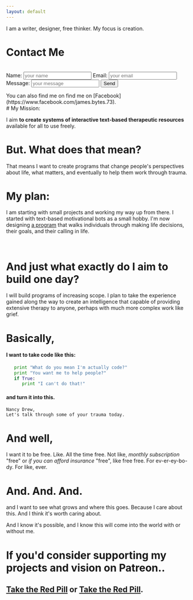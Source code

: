 ```yaml
---
layout: default
---
```


I am a writer, designer, free thinker.
My focus is creation.

<form id="my-form" action="https://formspree.io/xzbjybrn" method="POST">
<h1> Contact Me </h1><br>
<label>Name:</label>
  <input type="text" name="name" placeholder="your name">
  <label>Email:</label>
  <input type="email" name="email" placeholder="your email"/>         <br>
  <label>Message:</label>
  <input type="text" name="message" placeholder="your message"/>
  <button id="my-form-button">Send</button>
  <p id="my-form-status"></p>
</form>
You can also find me on find me on [Facebook](https://www.facebook.com/james.bytes.73).

<!--
I am a writer, coder, web designer, free thinker.

You can connect with me at JamesBytes1@gmail.com and  -->

<br>
# My Mission:

I aim **to create systems of interactive text-based therapeutic resources** available for all to use freely. <!-- (_optimally while disrupting the established powers that be_).-->


# But. What does that mean?

That means I want to create programs that change people's perspectives about life, what matters, and eventually to help them work through trauma.


# My plan:

I am starting with small projects and working my way up from there. I started with text-based motivational bots as a small hobby. I'm now designing [a program](/thedecisionmaker.html)
that walks individuals through making life decisions, their goals, and their calling in life.

<br>

# And just what exactly do I aim to build one day?

I will build programs of increasing scope. I plan to take the experience gained along the way to create an intelligence that capable of providing extensive therapy to anyone, perhaps with much more complex work like grief.

# Basically,

#### I want to take code like this:

```python
   print "What do you mean I'm actually code?"
   print "You want me to help people?"
   if True:
      print "I can't do that!"
```

#### and turn it into this.

```
Nancy Drew,
Let's talk through some of your trauma today.
```

# And well,

I want it to be free.
Like. All the time free.
Not like, _monthly subscription_ "free" or _if you can afford insurance_ "free",
like free free. For ev-er-ey-bo-dy. For like, ever.

# And. And. And.

and I want to see what grows and where this goes. Because I care about this. And I think it's worth caring about.

And I know it's possible, and I know this will come into the world with or without me.

# If you'd consider supporting my projects and vision on Patreon..

## [Take the Red Pill](https://patreon.com/motibytes) or [Take the Red Pill](https://patreon.com/motibytes).
<br>
<br>
<br>
<br>

<!--
<form action="https://formspree.io/xzbjybrn" method="POST">
  Name: <input type="text" name="name" placeholder="Your name">
  Email: <input type="email" name="_replyto" placeholder="Your email">
  Message: <textarea name="message" placeholder="Type Your Message"></textarea>
  <input type="submit" value="Send">
</form>
-->
<!-- modify this form HTML and place wherever you want your form -->


<!-- Place this script at the end of the body tag -->

<script>
  window.addEventListener("DOMContentLoaded", function() {

    // get the form elements defined in your form HTML above

    var form = document.getElementById("my-form");
    var button = document.getElementById("my-form-button");
    var status = document.getElementById("my-form-status");

    // Success and Error functions for after the form is submitted

    function success() {
      form.reset();
      button.style = "display: none ";
      status.innerHTML = "Thanks, I will get back with you soon!";
    }

    function error() {
      status.innerHTML = " There was a problem. :( :( :( Try refreshing the page?";
    }

    // handle the form submission event

    form.addEventListener("submit", function(ev) {
      ev.preventDefault();
      var data = new FormData(form);
      ajax(form.method, form.action, data, success, error);
    });
  });

  // helper function for sending an AJAX request

  function ajax(method, url, data, success, error) {
    var xhr = new XMLHttpRequest();
    xhr.open(method, url);
    xhr.setRequestHeader("Accept", "application/json");
    xhr.onreadystatechange = function() {
      if (xhr.readyState !== XMLHttpRequest.DONE) return;
      if (xhr.status === 200) {
        success(xhr.response, xhr.responseType);
      } else {
        error(xhr.status, xhr.response, xhr.responseType);
      }
    };
    xhr.send(data);
  }
</script>

<!--## FAQ

<!--
<dl>
<dt>I don't really get it?</dt>
<dd>I don't expect everyone or even anyone to see my vision. I feel this is calling me. I'm going for it. </dd>
<dt>I have questions.</dt>
<dd>You can always shoot me an email at jamesbytes1@gmail.com</dd>



-->
<!--
hey future me, am i looking for the original article? theres a bak file.
# My motivation:

Really I just want to influence people's lives for the better.

To give people a brighter perspective about life.

And, ideally, to survive while doing so.

( Even more ideally, to mass distribute the most beneficial of the _dominant-American-Psychology-monopoly-name-I-can't-say-here_'s
methods for free, because I find it ethically correct to do so)


# What will I need?

Time. ~~It takes 10,000 hours to master a craft.
Which means I'll need about
10,000 hours total at 10 hours per day is 1000 days, 5 days of the week is 1,400 days, which equates to 3.845 years or just about 4 years and several projects later~~. A lot of time.
I'll need the time to build these projects, and a vast amount of time to
gather existing therapy resources. I need funding to make it through that time.
-->
<!--
I am an _excellent_ independent researcher, and can gain any required skills
and information along the way. -->
<!--
I don't want to spend _some_ of my free time doing this,
_-as I was before, dedicating nearly every spare moment I had to this-_
I want to spend _**all**_ of my working hours doing this,
for the rest of my life, and see what grows and where it goes.
Because I care about this. And I think it's worth caring about.
And I know it's possible, and I know it will happen one way or another.

# And. And. And.

I want it to be free.
Like. All the time free.
Not like, _monthly subscription_ "free" or _if you can afford insurance_ "free",
like free free. For ev-er-ey-bo-dy. For like, ever.
-->
